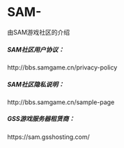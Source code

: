 # SAM-
由SAM游戏社区的介绍

<H5>SAM社区用户协议：</H5>
<a>http://bbs.samgame.cn/privacy-policy</a>
<H5>SAM社区隐私说明：</H5>
<a>http://bbs.samgame.cn/sample-page</a>
<H5>GSS游戏服务器租赁商：</H5>
<a>https://sam.gsshosting.com/</a>

